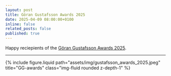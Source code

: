 ```yaml
---
layout: post
title: Göran Gustafsson Awards 2025
date: 2025-04-09 08:00:00+0100
inline: false
related_posts: false
published: true
---
```


Happy reciepients of the [Göran Gustafsson Awards 2025](https://www.kva.se/nyheter/fem-forskare-far-dela-pa-375-miljoner-fran-goran-gustafssons-stiftelse/).

---

<div class="col-12 col-sm-8">
    {% include figure.liquid path="assets/img/gustafsson_awards_2025.jpeg" title="GG-awards" class="img-fluid rounded z-depth-1" %}
</div>
